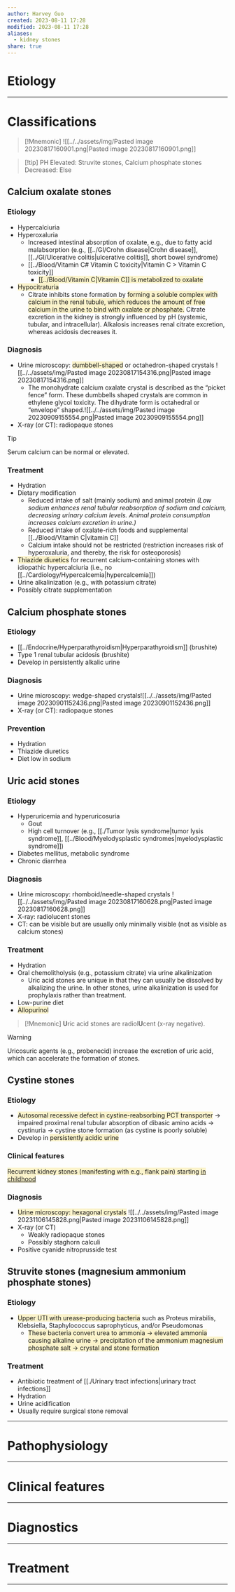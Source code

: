 ```yaml
---
author: Harvey Guo
created: 2023-08-11 17:28
modified: 2023-08-11 17:28
aliases:
  - kidney stones
share: true
---
```


# Etiology


---
# Classifications
>[!Mnemonic] 
>![[../../assets/img/Pasted image 20230817160901.png|Pasted image 20230817160901.png]]

>[!tip] PH
>Elevated: Struvite stones, Calcium phosphate stones
>Decreased: Else
## Calcium oxalate stones
### Etiology
- Hypercalciuria
- Hyperoxaluria
	- Increased intestinal absorption of oxalate, e.g., due to fatty acid malabsorption (e.g., [[../GI/Crohn disease|Crohn disease]], [[../GI/Ulcerative colitis|ulcerative colitis]], short bowel syndrome)
	 - [[../Blood/Vitamin C# Vitamin C toxicity|Vitamin C >  Vitamin C toxicity]]
		 - <span style="background:rgba(240, 200, 0, 0.2)">[[../Blood/Vitamin C|Vitamin C]] is metabolized to oxalate</span>
- <span style="background:rgba(240, 200, 0, 0.2)">Hypocitraturia</span>
	- Citrate inhibits stone formation by <span style="background:rgba(240, 200, 0, 0.2)">forming a soluble complex with calcium in the renal tubule, which reduces the amount of free calcium in the urine to bind with oxalate or phosphate.</span> Citrate excretion in the kidney is strongly influenced by pH (systemic, tubular, and intracellular). Alkalosis increases renal citrate excretion, whereas acidosis decreases it.
### Diagnosis
- Urine microscopy: <span style="background:rgba(240, 200, 0, 0.2)">dumbbell-shaped</span> or octahedron-shaped crystals ![[../../assets/img/Pasted image 20230817154316.png|Pasted image 20230817154316.png]]
	- The monohydrate calcium oxalate crystal is described as the “picket fence” form. These dumbbells shaped crystals are common in ethylene glycol toxicity. The dihydrate form is octahedral or “envelope” shaped.![[../../assets/img/Pasted image 20230909155554.png|Pasted image 20230909155554.png]]
- X-ray (or CT): radiopaque stones
>[!tip] 
>Serum calcium can be normal or elevated.
### Treatment
- Hydration
- Dietary modification
	- Reduced intake of salt (mainly sodium) and animal protein *(Low sodium enhances renal tubular reabsorption of sodium and calcium, decreasing urinary calcium levels. Animal protein consumption increases calcium excretion in urine.)*
	- Reduced intake of oxalate-rich foods and supplemental [[../Blood/Vitamin C|vitamin C]]
	- Calcium intake should not be restricted (restriction increases risk of hyperoxaluria, and thereby, the risk for osteoporosis) 
- <span style="background:rgba(240, 200, 0, 0.2)">Thiazide diuretics</span> for recurrent calcium-containing stones with idiopathic hypercalciuria (i.e., no [[../Cardiology/Hypercalcemia|hypercalcemia]])
- Urine alkalinization (e.g., with potassium citrate)
- Possibly citrate supplementation
## Calcium phosphate stones
### Etiology
- [[../Endocrine/Hyperparathyroidism|Hyperparathyroidism]] (brushite)
- Type 1 renal tubular acidosis (brushite)
- Develop in persistently alkalic urine
### Diagnosis
- Urine microscopy: wedge-shaped crystals![[../../assets/img/Pasted image 20230901152436.png|Pasted image 20230901152436.png]] 
- X-ray (or CT): radiopaque stones
### Prevention
- Hydration
- Thiazide diuretics
- Diet low in sodium
## Uric acid stones
### Etiology
- Hyperuricemia and hyperuricosuria
	- Gout
	- High cell turnover (e.g., [[./Tumor lysis syndrome|tumor lysis syndrome]], [[../Blood/Myelodysplastic syndromes|myelodysplastic syndrome]])
- Diabetes mellitus, metabolic syndrome
- Chronic diarrhea
### Diagnosis
- Urine microscopy: rhomboid/needle-shaped crystals ![[../../assets/img/Pasted image 20230817160628.png|Pasted image 20230817160628.png]]
- X-ray: radiolucent stones
- CT: can be visible but are usually only minimally visible (not as visible as calcium stones)
### Treatment
- Hydration
- Oral chemolitholysis (e.g., potassium citrate) via urine alkalinization 
	- Uric acid stones are unique in that they can usually be dissolved by alkalizing the urine. In other stones, urine alkalinization is used for prophylaxis rather than treatment.
- Low-purine diet
- <span style="background:rgba(240, 200, 0, 0.2)">Allopurinol</span>
>[!Mnemonic] 
>**U**ric acid stones are radiol**U**cent (x-ray negative).

>[!warning] 
>Uricosuric agents (e.g., probenecid) increase the excretion of uric acid, which can accelerate the formation of stones.
## Cystine stones
### Etiology
- <span style="background:rgba(240, 200, 0, 0.2)">Autosomal recessive defect in cystine-reabsorbing PCT transporter</span> → impaired proximal renal tubular absorption of dibasic amino acids → cystinuria → cystine stone formation (as cystine is poorly soluble)
- Develop in <span style="background:rgba(240, 200, 0, 0.2)">persistently acidic urine</span>
### Clinical features
<span style="background:rgba(240, 200, 0, 0.2)">Recurrent kidney stones (manifesting with e.g., flank pain) starting <u>in childhood</u></span>
### Diagnosis
- <span style="background:rgba(240, 200, 0, 0.2)">Urine microscopy: hexagonal crystals</span> ![[../../assets/img/Pasted image 20231106145828.png|Pasted image 20231106145828.png]]
- X-ray (or CT)
	- Weakly radiopaque stones
	- Possibly staghorn calculi
- Positive cyanide nitroprusside test
## Struvite stones (magnesium ammonium phosphate stones)
### Etiology
- <span style="background:rgba(240, 200, 0, 0.2)">Upper UTI with urease-producing bacteria</span> such as Proteus mirabilis, Klebsiella, Staphylococcus saprophyticus, and/or Pseudomonas
	- <span style="background:rgba(240, 200, 0, 0.2)">These bacteria convert urea to ammonia → elevated ammonia causing alkaline urine → precipitation of the ammonium magnesium phosphate salt → crystal and stone formation</span>
### Treatment
- Antibiotic treatment of [[./Urinary tract infections|urinary tract infections]]
- Hydration
- Urine acidification
- Usually require surgical stone removal

---
# Pathophysiology


---
# Clinical features


---
# Diagnostics


---
# Treatment


---
